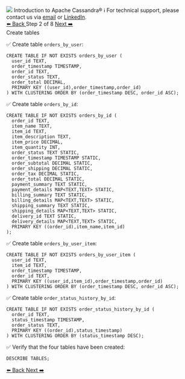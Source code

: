 <!-- TOP -->
<div class="top">
  <img src="https://datastax-academy.github.io/katapod-shared-assets/images/ds-academy-logo.svg" />
  <span class="scenario-title">Introduction to Apache Cassandra®</span>
  <span class="scenario-subtitle">ℹ️ For technical support, please contact us via <a href="mailto:aleksandr.volochnev@datastax.com">email</a> or <a href="https://dtsx.io/aleks">LinkedIn</a>.</span> 
</div>

<!-- NAVIGATION -->
<div id="navigation-top" class="navigation-top">
 <a href='command:katapod.loadPage?[{"step":"step1"}]'
   class="btn btn-dark navigation-top-left">⬅️ Back
 </a>
<span class="step-count"> Step 2 of 8</span>
 <a href='command:katapod.loadPage?[{"step":"step3"}]' 
    class="btn btn-dark navigation-top-right">Next ➡️
  </a>
</div>

<!-- CONTENT -->

<div class="step-title">Create tables</div>

✅ Create table `orders_by_user`:
```
CREATE TABLE IF NOT EXISTS orders_by_user (
  user_id TEXT,
  order_timestamp TIMESTAMP,
  order_id TEXT,
  order_status TEXT,
  order_total DECIMAL,
  PRIMARY KEY ((user_id),order_timestamp,order_id)
) WITH CLUSTERING ORDER BY (order_timestamp DESC, order_id ASC);
```

✅ Create table `orders_by_id`:
```
CREATE TABLE IF NOT EXISTS orders_by_id (
  order_id TEXT,
  item_name TEXT,
  item_id TEXT,
  item_description TEXT,
  item_price DECIMAL,
  item_quantity INT,
  order_status TEXT STATIC,
  order_timestamp TIMESTAMP STATIC,
  order_subtotal DECIMAL STATIC,
  order_shipping DECIMAL STATIC,
  order_tax DECIMAL STATIC,
  order_total DECIMAL STATIC,
  payment_summary TEXT STATIC,
  payment_details MAP<TEXT,TEXT> STATIC,
  billing_summary TEXT STATIC,
  billing_details MAP<TEXT,TEXT> STATIC,
  shipping_summary TEXT STATIC,
  shipping_details MAP<TEXT,TEXT> STATIC,
  delivery_id TEXT STATIC,
  delivery_details MAP<TEXT,TEXT> STATIC,
  PRIMARY KEY ((order_id),item_name,item_id)
);
```

✅ Create table `orders_by_user_item`:
```
CREATE TABLE IF NOT EXISTS orders_by_user_item (
  user_id TEXT,
  item_id TEXT,
  order_timestamp TIMESTAMP,
  order_id TEXT,
  PRIMARY KEY ((user_id,item_id),order_timestamp,order_id)
) WITH CLUSTERING ORDER BY (order_timestamp DESC, order_id ASC);
```

✅ Create table `order_status_history_by_id`:
```
CREATE TABLE IF NOT EXISTS order_status_history_by_id (
  order_id TEXT,
  status_timestamp TIMESTAMP,
  order_status TEXT,
  PRIMARY KEY ((order_id),status_timestamp)
) WITH CLUSTERING ORDER BY (status_timestamp DESC);
```

✅ Verify that the four tables have been created:
```
DESCRIBE TABLES;
```

<!-- NAVIGATION -->
<div id="navigation-bottom" class="navigation-bottom">
 <a href='command:katapod.loadPage?[{"step":"step1"}]'
   class="btn btn-dark navigation-bottom-left">⬅️ Back
 </a>
 <a href='command:katapod.loadPage?[{"step":"step3"}]'
    class="btn btn-dark navigation-bottom-right">Next ➡️
  </a>
</div>
